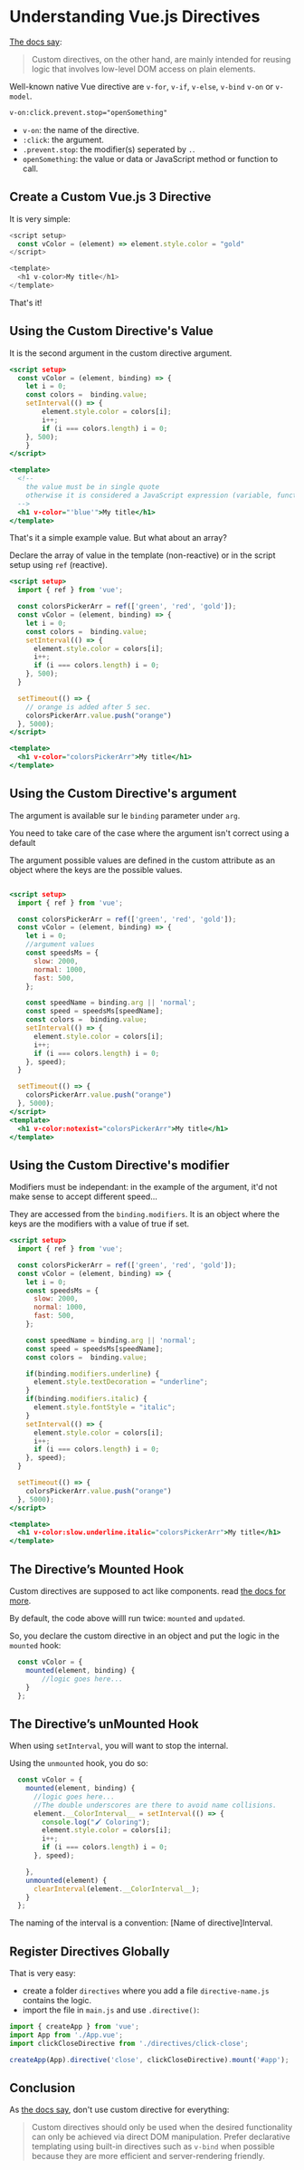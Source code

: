 # Understanding Vue.js Directives

[The docs say](https://vuejs.org/guide/reusability/custom-directives.html):

> Custom directives, on the other hand, are mainly intended for reusing logic that involves low-level DOM access on plain elements.

Well-known native Vue directive are `v-for`, `v-if`, `v-else`, `v-bind` `v-on` or `v-model`.

```html
v-on:click.prevent.stop="openSomething"
```

- `v-on`: the name of the directive.
- `:click`: the argument.
- `.prevent.stop`: the modifier(s) seperated by `.`.
- `openSomething`: the value or data or JavaScript method or function to call.

## Create a Custom Vue.js 3 Directive

It is very simple:

```javascript
<script setup>
  const vColor = (element) => element.style.color = "gold"
</script>

<template>
  <h1 v-color>My title</h1>
</template>
```

That's it!

## Using the Custom Directive's Value

It is the second argument in the custom directive argument.

```htm
<script setup>
  const vColor = (element, binding) => {
    let i = 0;
    const colors =  binding.value;
    setInterval(() => {
        element.style.color = colors[i];
        i++;
        if (i === colors.length) i = 0;
    }, 500);
    }
</script>

<template>
  <!--
    the value must be in single quote
    otherwise it is considered a JavaScript expression (variable, function, etc...)
  -->
  <h1 v-color="'blue'">My title</h1>
</template>
```

That's it a simple example value. But what about an array?

Declare the array of value in the template (non-reactive) or in the script setup using `ref` (reactive).

```htm
<script setup>
  import { ref } from 'vue';

  const colorsPickerArr = ref(['green', 'red', 'gold']);
  const vColor = (element, binding) => {
    let i = 0;
    const colors =  binding.value;
    setInterval(() => {
      element.style.color = colors[i];
      i++;
      if (i === colors.length) i = 0;
    }, 500);
  }

  setTimeout(() => {
    // orange is added after 5 sec.
    colorsPickerArr.value.push("orange")
  }, 5000);
</script>

<template>
  <h1 v-color="colorsPickerArr">My title</h1>
</template>

```

## Using the Custom Directive's argument

The argument is available sur le `binding` parameter under `arg`.

You need to take care of the case where the argument isn't correct using a default

The argument possible values are defined in the custom attribute as an object where the keys are the possible values.

```htm

<script setup>
  import { ref } from 'vue';

  const colorsPickerArr = ref(['green', 'red', 'gold']);
  const vColor = (element, binding) => {
    let i = 0;
    //argument values
    const speedsMs = {
      slow: 2000,
      normal: 1000,
      fast: 500,
    };

    const speedName = binding.arg || 'normal';
    const speed = speedsMs[speedName];
    const colors =  binding.value;
    setInterval(() => {
      element.style.color = colors[i];
      i++;
      if (i === colors.length) i = 0;
    }, speed);
  }

  setTimeout(() => {
    colorsPickerArr.value.push("orange")
  }, 5000);
</script>
<template>
  <h1 v-color:notexist="colorsPickerArr">My title</h1>
</template>
```

## Using the Custom Directive's modifier

Modifiers must be independant: in the example of the argument, it'd not make sense to accept different speed...

They are accessed from the `binding.modifiers`. It is an object where the keys are the modifiers with a value of true if set.

```htm
<script setup>
  import { ref } from 'vue';

  const colorsPickerArr = ref(['green', 'red', 'gold']);
  const vColor = (element, binding) => {
    let i = 0;
    const speedsMs = {
      slow: 2000,
      normal: 1000,
      fast: 500,
    };

    const speedName = binding.arg || 'normal';
    const speed = speedsMs[speedName];
    const colors =  binding.value;

    if(binding.modifiers.underline) {
      element.style.textDecoration = "underline";
    }
    if(binding.modifiers.italic) {
      element.style.fontStyle = "italic";
    }
    setInterval(() => {
      element.style.color = colors[i];
      i++;
      if (i === colors.length) i = 0;
    }, speed);
  }

  setTimeout(() => {
    colorsPickerArr.value.push("orange")
  }, 5000);
</script>

<template>
  <h1 v-color:slow.underline.italic="colorsPickerArr">My title</h1>
</template>
```

## The Directive’s Mounted Hook

Custom directives are supposed to act like components. read [the docs for more](https://vuejs.org/guide/reusability/custom-directives.html#directive-hooks).

By default, the code above willl run twice: `mounted` and `updated`.

So, you declare the custom directive in an object and put the logic in the `mounted` hook:

```javascript
  const vColor = {
    mounted(element, binding) {
        //logic goes here...
    }
  };
```

## The Directive’s unMounted Hook

When using `setInterval`, you will want to stop the internal.

Using the `unmounted` hook, you do so:

```javascript
  const vColor = {
    mounted(element, binding) {
      //logic goes here...
      //The double underscores are there to avoid name collisions.
      element.__ColorInterval__ = setInterval(() => {
        console.log("🖌️ Coloring");
        element.style.color = colors[i];
        i++;
        if (i === colors.length) i = 0;
      }, speed);

    },
    unmounted(element) {
      clearInterval(element.__ColorInterval__);
    }
  };
```

The naming of the interval is a convention: [Name of directive]Interval.

## Register Directives Globally

That is very easy:

- create a folder `directives` where you add a file `directive-name.js` contains the logic.
- import the file in `main.js` and use `.directive()`:

```javascript
import { createApp } from 'vue';
import App from './App.vue';
import clickCloseDirective from './directives/click-close';

createApp(App).directive('close', clickCloseDirective).mount('#app');
```

## Conclusion

As [the docs say](https://vuejs.org/guide/reusability/custom-directives.html#introduction), don't use custom directive for everything:

> Custom directives should only be used when the desired functionality can only be achieved via direct DOM manipulation. Prefer declarative templating using built-in directives such as `v-bind` when possible because they are more efficient and server-rendering friendly.

